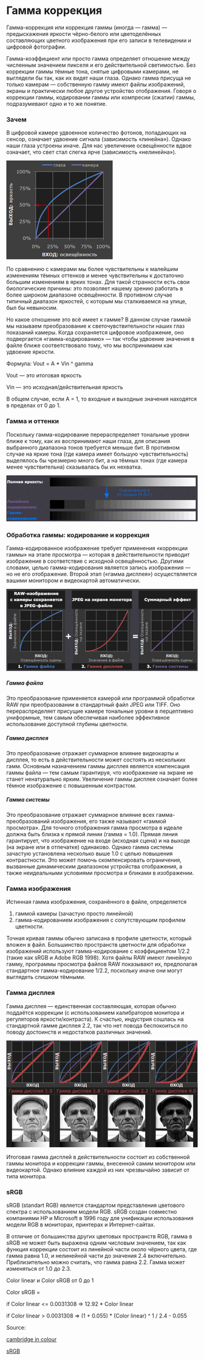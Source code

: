 # Гамма коррекция
Гамма-коррекция или коррекция гаммы (иногда — гамма) — предыскажения яркости чёрно-белого или цветоделённых составляющих цветного 
изображения при его записи в телевидении и цифровой фотографии.

Гамма-коэффициент или просто гамма определяет отношение между численным значением пикселя и его действительной светимостью. 
Без коррекции гаммы тёмные тона, снятые цифровыми камерами, не выглядели бы так, как их видят наши глаза. Однако гамма присуща 
не только камерам — собственную гамму имеют файлы изображений, экраны и практически любое другое устройство отображения. 
Говоря о коррекции гаммы, кодировании гаммы или компресии (сжатии) гаммы, подразумевают одно и то же понятие.

### Зачем
В цифровой камере удвоенное количество фотонов, попадающих на сенсор, означает удвоение сигнала (зависимость «линейна»). 
Однако наши глаза устроены иначе. Для нас увеличение освещённости вдвое означает, что свет стал слегка ярче (зависимость «нелинейна»).

![graph1](content/gamma_chart1e.png)

По сравнению с камерами мы более чувствительны к малейшим изменениям тёмных оттенков и менее чувствительны к достаточно большим изменениям 
в ярких тонах. Для такой странности есть свои биологические причины: это позволяет нашему зрению работать в более широком диапазоне освещённости. 
В противном случае типичный диапазон яркостей, с которым мы сталкиваемся на улице, был бы невыносим.

Но какое отношение это всё имеет к гамме? В данном случае гаммой мы называем преобразование к светочувствительности наших глаз показаний камеры. 
Когда сохраняется цифровое изображение, оно подвергается «гамма-кодированию» — так чтобы удвоение значения в файле ближе соответствовало тому, 
что мы воспринимаем как удвоение яркости.

Формула: Vout = A * Vin ^ gamma

Vout — это итоговая яркость 

Vin — это исходная/действительная яркость

В общем случае, если A = 1, то входные и выходные значения находятся в пределах от 0 до 1.

### Гамма и оттенки
Поскольку гамма-кодирование перераспределяет тональные уровни ближе к тому, как их воспринимают наши глаза, для описания выбранного 
диапазона тонов требуется меньше бит. В противном случае на яркие тона (где камера имеет большую чувствительность) выделялось бы 
чрезмерно много бит, а на тёмных тонах (где камера менее чувствительна) сказывалась бы их нехватка.

![shades](content/shades.png)

### Обработка гаммы: кодирование и коррекция
Гамма-кодированное изображение требует применения «коррекции гаммы» на этапе просмотра — которая в действительности приводит изображение 
в соответствие с исходной освещённостью. Другими словами, целью гамма-кодирования является запись изображения — но не его отображение. 
Второй этап («гамма дисплея») осуществляется вашими монитором и видеокартой автоматически.

![Combination](content/combination.png)

##### Гамма файла
Это преобразование применяется камерой или программой обработки RAW при преобразовании в стандартный файл JPEG или TIFF. 
Оно перераспределяет присущие камере тональные уровни в перцептивно униформные, тем самым обеспечивая наиболее эффективное использование 
доступной глубины цветности.

##### Гамма дисплея 
Это преобразование отражает суммарное влияние видеокарты и дисплея, то есть в действительности может состоять из нескольких гамм. 
Основным назначением гаммы дисплея является компенсация гаммы файла — тем самым гарантируя, что изображение на экране не станет 
ненатурально ярким. Увеличение гаммы дисплея означает более тёмное изображение с повышенным контрастом.

##### Гамма системы
Это преобразование отражает суммарное влияние всех гамма-преобразований изображения, его также называют «гаммой просмотра». 
Для точного отображения гамма просмотра в идеале должна быть близка к прямой линии (гамма = 1.0). Прямая линия гарантирует, 
что изображение на входе (исходная сцена) и на выходе (на экране или в отпечатке) одинаково. Однако гамма системы зачастую 
установлена несколько выше 1.0 с целью повышения контрастности. Это может помочь скомпенсировать ограничения, вызванные динамическим 
диапазоном устройства отображения, а также неидеальными условиями просмотра и бликами в изображении.

### Гамма изображения
Истинная гамма изображения, сохранённого в файле, определяется 
1) гаммой камеры (зачастую просто линейной) 
2) гамма-кодированием изображения с сопутствующим профилем цветности.

Точная кривая гаммы обычно записана в профиле цветности, который вложен в файл. Большинство пространств цветности для обработки изображений 
используют гамма-кодирование с коэффициентом 1/2.2 (такие как sRGB и Adobe RGB 1998). Хотя файлы RAW имеют линейную гамму, программы 
просмотра файлов RAW показывают их, предполагая стандартное гамма-кодирование 1/2.2, поскольку иначе они могут выглядеть слишком тёмными.

### Гамма дисплея
Гамма дисплея — единственная составляющая, которая обычно поддаётся коррекции (с использованием калибраторов монитора и регуляторов 
яркости/контраста). К счастью, индустрия сошлась на стандартной гамме дисплея 2.2, так что нет повода беспокоиться по поводу достоинств 
и недостатков различных значений.

![monitor](content/monitor.png)

Итоговая гамма дисплей в действительности состоит из собственной гаммы монитора и коррекции гаммы, внесенной самим монитором или видеокартой. 
Однако влияние каждой из них чрезвычайно зависит от типа монитора.

### sRGB
sRGB (standart RGB) является стандартом представления цветового спектра с использованием модели RGB. sRGB создан совместно компаниями HP 
и Microsoft в 1996 году для унификации использования модели RGB в мониторах, принтерах и Интернет-сайтах.

В отличие от большинства других цветовых пространств RGB, гамма в sRGB не может быть выражена одним числовым значением, так как функция 
коррекции состоит из линейной части около чёрного цвета, где гамма равна 1.0, и нелинейной части до значения 2.4 включительно. 
Приблизительно можно считать, что гамма равна 2.2. Гамма может изменяться от 1.0 до 2.3.

Color linear и Color sRGB от 0 до 1

Color sRGB = 

if Color linear <= 0.0031308 => 12.92 * Color linear

if Color linear > 0.0031308 => (1 + 0.055) * (Color linear) ^ 1 / 2.4 - 0.055


Source: 

[cambridge in colour](https://www.cambridgeincolour.com/ru/tutorials-ru/gamma-correction.htm)

[sRGB](https://ru.wikipedia.org/wiki/SRGB)